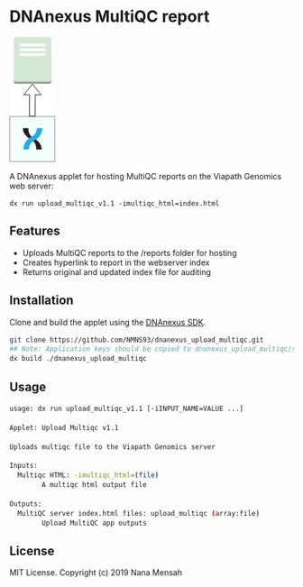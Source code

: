 # DNAnexus MultiQC report 

![Application logo](_assets/download.png)

A DNAnexus applet for hosting MultiQC reports on the Viapath Genomics web server:

```
dx run upload_multiqc_v1.1 -imultiqc_html=index.html
```

## Features

* Uploads MultiQC reports to the /reports folder for hosting
* Creates hyperlink to report in the webserver index
* Returns original and updated index file for auditing

## Installation

Clone and build the applet using the [DNAnexus SDK](https://documentation.dnanexus.com/downloads).


```bash
git clone https://github.com/NMNS93/dnanexus_upload_multiqc.git
## Note: Application keys should be copied to dnanexus_upload_multiqc/src/.ssh before build
dx build ./dnanexus_upload_multiqc
```

## Usage

```bash
usage: dx run upload_multiqc_v1.1 [-iINPUT_NAME=VALUE ...]

Applet: Upload Multiqc v1.1

Uploads multiqc file to the Viapath Genomics server

Inputs:
  Multiqc HTML: -imultiqc_html=(file)
        A multiqc html output file

Outputs:
  MultiQC server index.html files: upload_multiqc (array:file)
        Upload MultiQC app outputs
```

## License
MIT License. Copyright (c) 2019 Nana Mensah